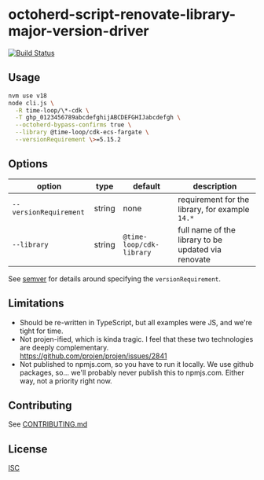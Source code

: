 # octoherd-script-renovate-library-major-version-driver

<!-- [![@latest](https://img.shields.io/npm/v/@octoherd/script-hello-world.svg)](https://www.npmjs.com/package/@octoherd/script-hello-world) -->

[![Build Status](https://github.com/time-loop/octoherd-script-renovate-library-major-version-driver/workflows/Test/badge.svg)](https://github.com/time-loop/octoherd-script-renovate-library-major-version-driver/actions?query=workflow%3ATest+branch%3Amain)

## Usage

```bash
nvm use v18
node cli.js \
  -R time-loop/\*-cdk \
  -T ghp_0123456789abcdefghijABCDEFGHIJabcdefgh \
  --octoherd-bypass-confirms true \
  --library @time-loop/cdk-ecs-fargate \
  --versionRequirement \>=5.15.2
```

## Options

| option                 | type   | default                  | description                                         |
| ---------------------- | ------ | ------------------------ | --------------------------------------------------- |
| `--versionRequirement` | string | none                     | requirement for the library, for example `14.*`     |
| `--library`            | string | `@time-loop/cdk-library` | full name of the library to be updated via renovate |

See [semver](https://www.npmjs.com/package/semver) for details around specifying the `versionRequirement`.

## Limitations

- Should be re-written in TypeScript, but all examples were JS, and we're tight for time.
- Not projen-ified, which is kinda tragic.
  I feel that these two technologies are deeply complementary.
  https://github.com/projen/projen/issues/2841
- Not published to npmjs.com, so you have to run it locally.
  We use github packages, so... we'll probably never publish this to npmjs.com.
  Either way, not a priority right now.

## Contributing

See [CONTRIBUTING.md](CONTRIBUTING.md)

## License

[ISC](LICENSE.md)
